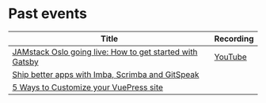 # Past events

| Title                                                                                                                    | Recording                               |
| ------------------------------------------------------------------------------------------------------------------------ | --------------------------------------- |
| [JAMstack Oslo going live: How to get started with Gatsby](https://www.meetup.com/de-DE/JAMstack-Oslo/events/257379094/) | [YouTube](https://youtu.be/nDd61kDJaOw) |
| [Ship better apps with Imba, Scrimba and GitSpeak](https://www.meetup.com/JAMstack-Oslo/events/258012517/)               |                                         |
| [5 Ways to Customize your VuePress site](https://www.meetup.com/JAMstack-Oslo/events/262178756/)                         |                                         |
